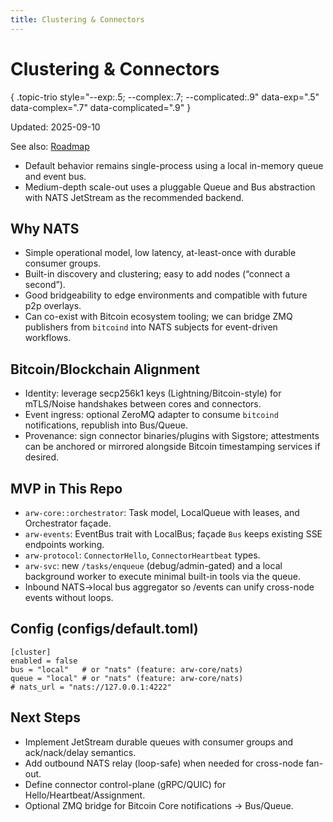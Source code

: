 ```yaml
---
title: Clustering & Connectors
---
```


# Clustering & Connectors
{ .topic-trio style="--exp:.5; --complex:.7; --complicated:.9" data-exp=".5" data-complex=".7" data-complicated=".9" }

Updated: 2025-09-10

See also: [Roadmap](ROADMAP.md)

- Default behavior remains single-process using a local in-memory queue and event bus.
- Medium-depth scale-out uses a pluggable Queue and Bus abstraction with NATS JetStream as the recommended backend.

## Why NATS
- Simple operational model, low latency, at-least-once with durable consumer groups.
- Built-in discovery and clustering; easy to add nodes (“connect a second”).
- Good bridgeability to edge environments and compatible with future p2p overlays.
- Can co-exist with Bitcoin ecosystem tooling; we can bridge ZMQ publishers from `bitcoind` into NATS subjects for event-driven workflows.

## Bitcoin/Blockchain Alignment
- Identity: leverage secp256k1 keys (Lightning/Bitcoin-style) for mTLS/Noise handshakes between cores and connectors.
- Event ingress: optional ZeroMQ adapter to consume `bitcoind` notifications, republish into Bus/Queue.
- Provenance: sign connector binaries/plugins with Sigstore; attestments can be anchored or mirrored alongside Bitcoin timestamping services if desired.

## MVP in This Repo
- `arw-core::orchestrator`: Task model, LocalQueue with leases, and Orchestrator façade.
- `arw-events`: EventBus trait with LocalBus; façade `Bus` keeps existing SSE endpoints working.
- `arw-protocol`: `ConnectorHello`, `ConnectorHeartbeat` types.
- `arw-svc`: new `/tasks/enqueue` (debug/admin-gated) and a local background worker to execute minimal built-in tools via the queue.
- Inbound NATS→local bus aggregator so /events can unify cross-node events without loops.

## Config (configs/default.toml)
```
[cluster]
enabled = false
bus = "local"   # or "nats" (feature: arw-core/nats)
queue = "local" # or "nats" (feature: arw-core/nats)
# nats_url = "nats://127.0.0.1:4222"
```

## Next Steps
- Implement JetStream durable queues with consumer groups and ack/nack/delay semantics.
- Add outbound NATS relay (loop-safe) when needed for cross-node fan-out.
- Define connector control-plane (gRPC/QUIC) for Hello/Heartbeat/Assignment.
- Optional ZMQ bridge for Bitcoin Core notifications -> Bus/Queue.
